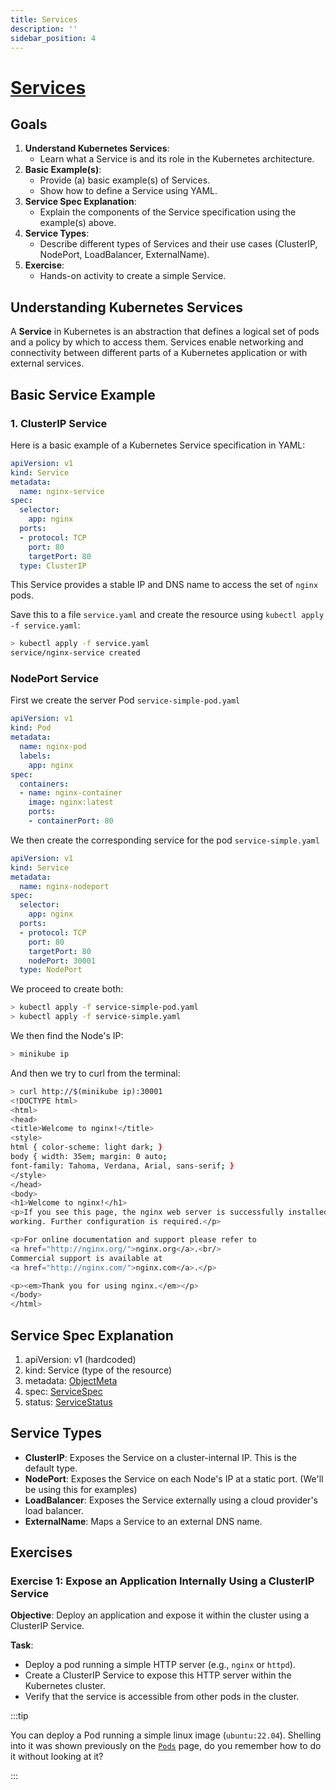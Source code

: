 ```yaml
---
title: Services
description: ''
sidebar_position: 4
---
```

# [Services](https://kubernetes.io/docs/concepts/services-networking/service/)

## Goals
1. **Understand Kubernetes Services**:
    - Learn what a Service is and its role in the Kubernetes architecture.
1. **Basic Example(s)**:
    - Provide (a) basic example(s) of Services.
    - Show how to define a Service using YAML.
1. **Service Spec Explanation**:
    - Explain the components of the Service specification using the example(s) above.
1. **Service Types**:
    - Describe different types of Services and their use cases (ClusterIP, NodePort, LoadBalancer, ExternalName).
1. **Exercise**:
    - Hands-on activity to create a simple Service.

## Understanding Kubernetes Services

A **Service** in Kubernetes is an abstraction that defines a logical set of pods and a policy by which to access them. Services enable networking and connectivity between different parts of a Kubernetes application or with external services.

## Basic Service Example


### 1. ClusterIP Service
Here is a basic example of a Kubernetes Service specification in YAML:

```yaml
apiVersion: v1
kind: Service
metadata:
  name: nginx-service
spec:
  selector:
    app: nginx
  ports:
  - protocol: TCP
    port: 80
    targetPort: 80
  type: ClusterIP
```

This Service provides a stable IP and DNS name to access the set of `nginx` pods.

Save this to a file `service.yaml` and create the resource using `kubectl apply -f service.yaml`:

```bash
> kubectl apply -f service.yaml
service/nginx-service created
```

### NodePort Service

First we create the server Pod `service-simple-pod.yaml`

```yaml
apiVersion: v1
kind: Pod
metadata:
  name: nginx-pod
  labels:
    app: nginx
spec:
  containers:
  - name: nginx-container
    image: nginx:latest
    ports:
    - containerPort: 80
```

We then create the corresponding service for the pod `service-simple.yaml`

```yaml
apiVersion: v1
kind: Service
metadata:
  name: nginx-nodeport
spec:
  selector:
    app: nginx
  ports:
  - protocol: TCP
    port: 80
    targetPort: 80
    nodePort: 30001
  type: NodePort
```

We proceed to create both:

```bash
> kubectl apply -f service-simple-pod.yaml 
> kubectl apply -f service-simple.yaml
```

We then find the Node's IP:

```bash
> minikube ip
```

And then we try to curl from the terminal:

```bash
> curl http://$(minikube ip):30001
<!DOCTYPE html>
<html>
<head>
<title>Welcome to nginx!</title>
<style>
html { color-scheme: light dark; }
body { width: 35em; margin: 0 auto;
font-family: Tahoma, Verdana, Arial, sans-serif; }
</style>
</head>
<body>
<h1>Welcome to nginx!</h1>
<p>If you see this page, the nginx web server is successfully installed and
working. Further configuration is required.</p>

<p>For online documentation and support please refer to
<a href="http://nginx.org/">nginx.org</a>.<br/>
Commercial support is available at
<a href="http://nginx.com/">nginx.com</a>.</p>

<p><em>Thank you for using nginx.</em></p>
</body>
</html>
```

## Service Spec Explanation

1. apiVersion: v1 (hardcoded)
1. kind: Service (type of the resource)
1. metadata: [ObjectMeta](./object-meta.md)
1. spec: [ServiceSpec](./service/service-spec.md)
1. status: [ServiceStatus](https://kubernetes.io/docs/reference/generated/kubernetes-api/v1.30/#loadbalancerstatus-v1-core)

## Service Types

- **ClusterIP**: Exposes the Service on a cluster-internal IP. This is the default type.
- **NodePort**: Exposes the Service on each Node's IP at a static port. (We'll be using this for examples)
- **LoadBalancer**: Exposes the Service externally using a cloud provider's load balancer.
- **ExternalName**: Maps a Service to an external DNS name.

## Exercises

### Exercise 1: Expose an Application Internally Using a ClusterIP Service

**Objective**: Deploy an application and expose it within the cluster using a ClusterIP Service.

**Task**:
- Deploy a pod running a simple HTTP server (e.g., `nginx` or `httpd`).
- Create a ClusterIP Service to expose this HTTP server within the Kubernetes cluster.
- Verify that the service is accessible from other pods in the cluster.

:::tip

You can deploy a Pod running a simple linux image (`ubuntu:22.04`). Shelling into it was shown previously on the [`Pods`](./pods.md) page, do you remember how to do it without looking at it?

:::